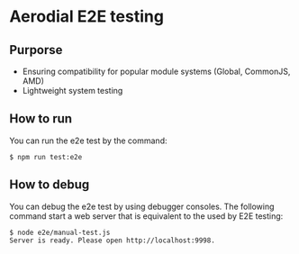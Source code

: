 Aerodial E2E testing
=====================




Purporse
--------

- Ensuring compatibility for popular module systems (Global, CommonJS, AMD)
- Lightweight system testing




How to run
----------
You can run the e2e test by the command:

```console
$ npm run test:e2e
```




How to debug
------------
You can debug the e2e test by using debugger consoles. The following command start a web server that is equivalent to the used by E2E testing:

```console
$ node e2e/manual-test.js
Server is ready. Please open http://localhost:9998.
```